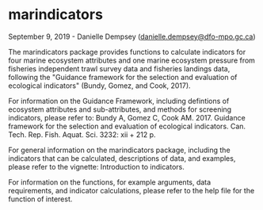 # marindicators

September 9, 2019 - Danielle Dempsey (danielle.dempsey@dfo-mpo.gc.ca)

The marindicators package provides functions to calculate indicators for four marine ecosystem attributes and one marine ecosystem pressure from fisheries independent trawl survey data and fisheries landings data, following the "Guidance framework for the selection and evaluation of ecological indicators" (Bundy, Gomez, and Cook, 2017). 

For information on the Guidance Framework, including defintions of ecosystem attributes and sub-attributes, and methods for screening indicators, please refer to: Bundy A, Gomez C, Cook AM. 2017. Guidance framework for the selection and evaluation of ecological indicators. Can. Tech. Rep. Fish. Aquat. Sci. 3232: xii + 212 p.

For general information on the marindicators package, including the indicators that can be calculated, descriptions of data, and examples, please refer to the vignette: Introduction to indicators.

For information on the functions, for example arguments, data requirements, and indicator calculations, please refer to the help file for the function of interest.
